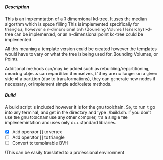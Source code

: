 ##### Description
This is an implemntation of a 3 dimensional kd-tree. It uses the median algorithm which is space filling
This is implemented specifically for triangles, however a n-dimensional bvh (Bounding Volume Heirarchy) kd-tree can be implemented, or an n-dimensional point kd-tree could be implemented.

All this meaning a template version could be created however the templates would have to vary on what the tree is being used for. Bounding Volumes, or Points. 

Additional methods can/may be added such as rebuilding/repartitioning, meaning objects can repartition themselves, if they are no longer on a given side of a partition (due to transformations), they can generate new nodes if necessary, or implement simple add/delete methods.

##### Build
A build script is included however it is for the gnu toolchain. So, to run it go into any terminal, and get in the directory and type ./build.sh. If you don't use the gnu toolchain use any other compiler, it's a single file implememintation and uses only c++ standard libraries.

- [x] Add operator [] to vertex
- [ ] Add operator [] to triangle 
- [ ] Convert to templatable BVH

!This can be easily translated to a professional environment
